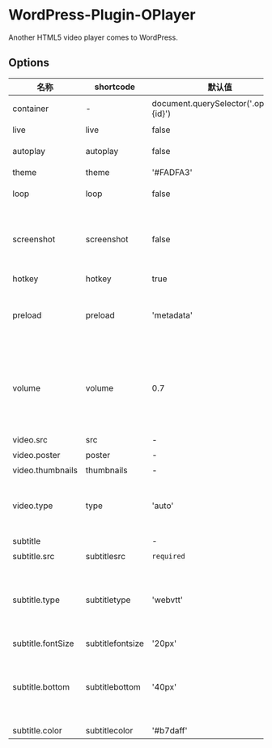 # WordPress-Plugin-OPlayer

Another HTML5 video player comes to WordPress.

## Options

| 名称              | shortcode        | 默认值                                  | 描述                                                                   |
| ----------------- | ---------------- | --------------------------------------- | ---------------------------------------------------------------------- |
| container         | -                | document.querySelector('.oplayer-{id}') | 播放器容器元素                                                         |
| live              | live             | false                                   | 直播                                                                   |
| autoplay          | autoplay         | false                                   | 视频自动播放                                                           |
| theme             | theme            | '#FADFA3'                               | 主题色                                                                 |
| loop              | loop             | false                                   | 视频循环播放                                                           |
| screenshot        | screenshot       | false                                   | 开启截图，如果开启，视频和视频封面需要开启跨域                         |
| hotkey            | hotkey           | true                                    | 开启热键                                                               |
| preload           | preload          | 'metadata'                              | 预加载，可选值: 'none', 'metadata', 'auto'                             |
| volume            | volume           | 0.7                                     | 默认音量，请注意播放器会记忆用户设置，用户手动设置音量后默认音量即失效 |
| video.src         | src              | -                                       | 视频链接                                                               |
| video.poster      | poster           | -                                       | 视频封面                                                               |
| video.thumbnails  | thumbnails       | -                                       | 视频缩略图                                                             |
| video.type        | type             | 'auto'                                  | 可选值: 'auto', 'hls', 'dash', 'normal'                                |
| subtitle          |                  | -                                       | 外挂字幕                                                               |
| subtitle.src      | subtitlesrc      | `required`                              | 字幕链接                                                               |
| subtitle.type     | subtitletype     | 'webvtt'                                | 字幕类型，可选值: 'webvtt', 'ass'，目前只支持 webvtt                   |
| subtitle.fontSize | subtitlefontsize | '20px'                                  | 字幕字号                                                               |
| subtitle.bottom   | subtitlebottom   | '40px'                                  | 字幕距离播放器底部的距离，取值形如: '10px' '10%'                       |
| subtitle.color    | subtitlecolor    | '#b7daff'                               | 字幕颜色                                                               |
